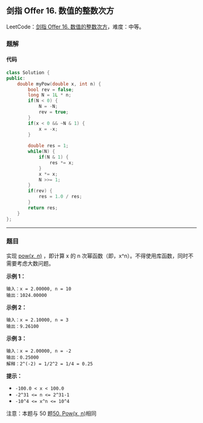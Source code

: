 ## 剑指 Offer 16. 数值的整数次方

LeetCode：[剑指 Offer 16. 数值的整数次方](https://leetcode.cn/problems/shu-zhi-de-zheng-shu-ci-fang-lcof/)，难度：中等。

### 题解

#### 代码

```c++
class Solution {
public:
    double myPow(double x, int n) {
        bool rev = false;
        long N = 1L * n;
        if(N < 0) {
            N = -N;
            rev = true;    
        }
        if(x < 0 && ~N & 1) {
            x = -x;
        }
        
        double res = 1;
        while(N) {
            if(N & 1) {
                res *= x;
            }
            x *= x;
            N >>= 1;
        }
        if(rev) {
            res = 1.0 / res;
        }
        return res;
    }
};
```



---



### 题目

实现 [pow(*x*, *n*)](https://www.cplusplus.com/reference/valarray/pow/) ，即计算 x 的 n 次幂函数（即，x^n）。不得使用库函数，同时不需要考虑大数问题。

 

**示例 1：**

```
输入：x = 2.00000, n = 10
输出：1024.00000
```

**示例 2：**

```
输入：x = 2.10000, n = 3
输出：9.26100
```

**示例 3：**

```
输入：x = 2.00000, n = -2
输出：0.25000
解释：2^(-2) = 1/2^2 = 1/4 = 0.25
```

 

**提示：**

- `-100.0 < x < 100.0`
- `-2^31 <= n <= 2^31-1`
- `-10^4 <= x^n <= 10^4`

 

注意：本题与 50 题[50. Pow(x, n)](https://leetcode-cn.com/problems/powx-n/)相同


